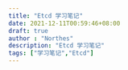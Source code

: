 ```yaml
---
title: "Etcd 学习笔记"
date: 2021-12-11T00:59:46+08:00
draft: true
author : "Northes"
description: "Etcd 学习笔记"
tags: ["学习笔记","Etcd"]
---
```



